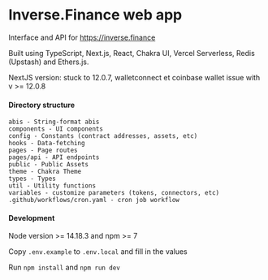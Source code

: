 # Inverse.Finance web app

Interface and API for https://inverse.finance

Built using TypeScript, Next.js, React, Chakra UI, Vercel Serverless, Redis (Upstash) and Ethers.js.

NextJS version: stuck to 12.0.7, walletconnect et coinbase wallet issue with v >= 12.0.8

#### Directory structure
```
abis - String-format abis
components - UI components
config - Constants (contract addresses, assets, etc)
hooks - Data-fetching
pages - Page routes
pages/api - API endpoints
public - Public Assets
theme - Chakra Theme
types - Types
util - Utility functions
variables - customize parameters (tokens, connectors, etc)
.github/workflows/cron.yaml - cron job workflow
```

#### Development

Node version >= 14.18.3 and npm >= 7

Copy `.env.example` to `.env.local` and fill in the values

Run `npm install` and `npm run dev`